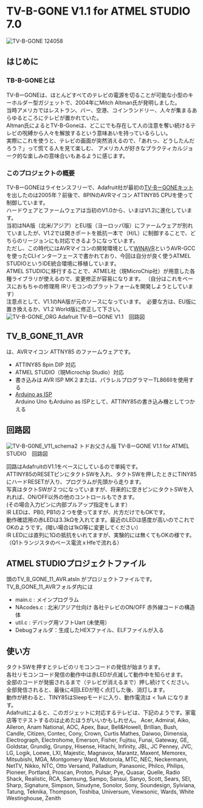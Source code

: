 # TV-B-GONE V1.1 for ATMEL STUDIO 7.0
![TV-B-GONE 124058](https://github.com/todopapa/TV_B_GONE_11_AVR/assets/16860878/4fface5c-bb94-4956-87a0-1fbb0f91fc2d)

## はじめに
### TB-B-GONEとは
TV-BーGONEは、ほとんどすべてのテレビの電源を切ることが可能な小型のキーホルダー型ガジェットで、2004年にMitch 
Altman氏が発明しました。  
当時アメリカではレストラン、バー、空港、コインランドリー、人々が集まるあらゆるところにテレビが置かれていた。  
Altman氏によるとTV-B-Goneは、どこにでも存在して人の注意を奪い続けるテレビの呪縛から人々を解放するという意味あいを持っているらしい。  
実際にこれを使うと、テレビの画面が突然消えるので、「あれっ、どうしたんだろう？」って慌てる人を見て楽しむ、
アメリカ人が好きなプラクティカルジョーク的な楽しみの意味合いもあるように感じます。  

### このプロジェクトの概要
TV-BーGONEはライセンスフリーで、Adafruit社が最初の[TV-BーGONEキット](https://www.adafruit.com/product/73)を出したのは2005年？前後で、8PINのAVRマイコン ATTINY85 CPUを使って制御しています。  
ハードウェアとファームウェアは当初のV1.0から、いまはV1.2に進化しています。  
当初はNA版（北米/アジア）とEU版（ヨーロッパ版）にファームウェアが別れていましたが、V1.2では開きポートを抵抗一本で（H/L）に制御することで、どちらのリージョンにも対応できるようになっています。    
ただし、この時代にはAVRマイコンの開発環境として[WINAVR](https://winavr.sourceforge.net/)というAVR-GCCを使ったCLIインターフェースで書かれており、今回は自分が良く使うATMEL STUDIOというIDE統合環境に移植しています。  
ATMEL STUDIOに移行することで、ATMEL社（現MicroChip社）が用意した各種ライブラリが使えるので、変更修正が容易になります。   （自分はこれをベースにおもちゃの修理用 IRリモコンのプラットフォームを開発しようとしています）  
注意点として、V1.1のNA版が元のソースになっています。　必要な方は、EU版に置き換えるか、V1.2 World版に修正して下さい。  
![TV-B-GONE_ORG](https://github.com/todopapa/TV_B_GONE_11_AVR/assets/16860878/55073afe-6188-482c-b98b-c53ae8d22c4e)
Adafruit TV-BーGONE V1.1　回路図

## **TV_B_GONE_11_AVR**

は、AVRマイコン ATTNY85 のファームウェアです。  

* ATTINY85 8pin DIP 対応  
* ATMEL STUDIO（現Microchip Studio）対応  
* 書き込みは AVR ISP MK２または、パラレルプログラマーTL866IIを使用する  
* [Arduino as ISP](https://www.instructables.com/How-to-Program-an-Attiny85-From-an-Arduino-Uno/)  
   Arduino Uno もArduino as ISPとして、ATTINY85の書き込み機としてつかえる  

## 回路図

![TV-B-G0NE_V11_schema2](https://github.com/todopapa/TV_B_GONE_11_AVR/assets/16860878/138e9fda-cf0d-42bb-96d1-0e9e03881eaa)
トドお父さん版 TV-BーGONE V1.1 for ATMEL STUDIO　回路図  

回路はAdafruitのV1.1をベースにしているので単純です。  
ATTINY85のRESETピンにタクトSWを入れ、タクトSWを押したときにTINY85にハードRESETが入り、プログラムが先頭から走ります。  
写真はタクトSWが２つになっていますが、将来的に空きピンにタクトSWを入れれば、ON/OFF以外の他のコントロールもできます。  
(その場合入力ピンに内部プルアップ指定をします）  
IR LEDは、PB0, PB1の２つを使ってますが、片方だけでもOKです。  
動作確認用の赤LEDは3.3kΩを入れてます。最近のLEDは感度が高いのでこれでOKのようです。(暗い場合は1kΩ等に変更してください）  
IR LEDには直列に1Ωの抵抗をいれてますが、実験的には無くてもOKの様です。（Q1トランジスタのベース電流ｘHfeで流れる）  

## ATMEL STUDIOプロジェクトファイル

頭のTV_B_GONE_11_AVR.atsln がプロジェクトファイルです。TV_B_GONE_11_AVRフォルダ内には  
* main.c : メインプログラム  
* NAcodes.c : 北米/アジア仕向け 各社テレビのON/OFF 赤外線コードの構造体  
* util.c : デバッグ用ソフトUart (未使用）  
* Debugフォルダ：生成したHEXファイル、ELFファイルが入る  

## 使い方

タクトSWを押すとテレビのリモコンコードの発信が始まります。  
各社リモコンコード発信の動作中は赤LEDが点滅して動作中を知らせます。  
全部のコードが発振されるまで（テレビが消えるまで）押し続けてください。  
全部発信されると、最後に4回LEDが短く点灯した後、消灯します。  
動作が終わると、TINY85はSleepモードに入り、動作電流は < 1uA になります。  
Adafruitによると、このガジェットに対応するテレビは、下記のようです。家電店等でテストするのは止めたほうがいいかもしれせん。
Acer, Admiral, Aiko, Alleron, Anam National, AOC, Apex, Baur, Bell&Howell, Brillian, Bush, Candle, Citizen, Contec, Cony, Crown, Curtis Mathes, Daiwoo, Dimensia, Electrograph, Electrohome, Emerson, Fisher, Fujitsu, Funai, Gateway, GE, Goldstar, Grundig, Grunpy, Hisense, Hitachi, Infinity, JBL, JC Penney, JVC, LG, Logik, Loewe, LXI, Majestic, Magnavox, Marantz, Maxent, Memorex, Mitsubishi, MGA, Montgomery Ward, Motorola, MTC, NEC, Neckermann, NetTV, Nikko, NTC, Otto Versand, Palladium, Panasonic, Philco, Philips, Pioneer, Portland, Proscan, Proton, Pulsar, Pye, Quasar, Quelle, Radio Shack, Realistic, RCA, Samsung, Sampo, Sansui, Sanyo, Scott, Sears, SEI, Sharp, Signature, Simpson, Sinudyne, Sonolor, Sony, Soundesign, Sylviana, Tatung, Teknika, Thompson, Toshiba, Universum, Viewsonic, Wards, White Westinghouse, Zenith
